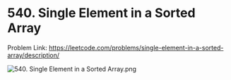 # 540. Single Element in a Sorted Array

Problem Link: https://leetcode.com/problems/single-element-in-a-sorted-array/description/

 <img alt="540. Single Element in a Sorted Array.png" src="540. Single Element in a Sorted Array.png" />
